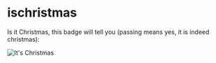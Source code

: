 # ischristmas
Is it Christmas, this badge will tell you (passing means yes, it is indeed christmas):


![It's Christmas](https://github.com/geekskick/ischristmas/workflows/It's%20Christmas/badge.svg)
